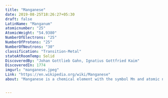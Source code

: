 ```yaml
---
title: "Manganese"
date: 2019-08-25T18:26:27+05:30
draft: false
LatinName: "Manganum"
atomicnumber: "25"
AtomicWeight: "54.9380"
NumberOfElectrons: "25"
NumberOfProtons: "25"
NumberOfNeutrons: "30" 
classification: "Transition-Metal"
stateAtRoomTemp: Solid
DiscoveredBy: "Johan Gottlieb Gahn, Ignatius Gottfried Kaim" 
DiscoveredIn: 1774
imgurl: "manganese.jpeg"
Link: "https://en.wikipedia.org/wiki/Manganese"
about: "Manganese is a chemical element with the symbol Mn and atomic number 25. It is not found as a free element in nature. It is often found in minerals in combination with iron. Manganese is a transition metal with important industrial alloy uses, particularly in stainless steels."


---
```


